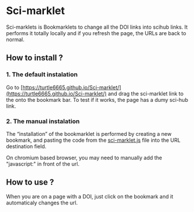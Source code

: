 # Sci-marklet
Sci-marklets is Bookmarklets to change all the DOI links into scihub links. It performs it totally locally and if you refresh the page, the URLs are back to normal.

## How to install ?

### 1. The default instalation
Go to [https://turtle6665.github.io/Sci-marklet/](https://turtle6665.github.io/Sci-marklet/) and drag the sci-marklet link to the onto the bookmark bar. To test if it works, the page has a dumy sci-hub link.

### 2. The manual instalation
The “installation” of the bookmarklet is performed by creating a new bookmark, and pasting the code from the [sci-marklet.js](sci-marklet.js) file into the URL destination field.

On chromium based browser, you may need to manually add the "javascript:" in front of the url.

## How to use ?
When you are on a page with a DOI, just click on the bookmark and it automaticaly changes the url. </br>
